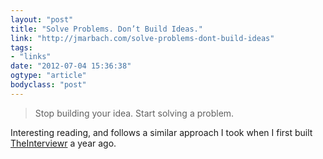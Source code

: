 ```yaml
---
layout: "post"
title: "Solve Problems. Don’t Build Ideas."
link: "http://jmarbach.com/solve-problems-dont-build-ideas"
tags: 
- "links"
date: "2012-07-04 15:36:38"
ogtype: "article"
bodyclass: "post"
---
```


> Stop building your idea. Start solving a problem.

Interesting reading, and follows a similar approach I took when I first built [TheInterviewr](http://theinterviewr.com) a year ago.
